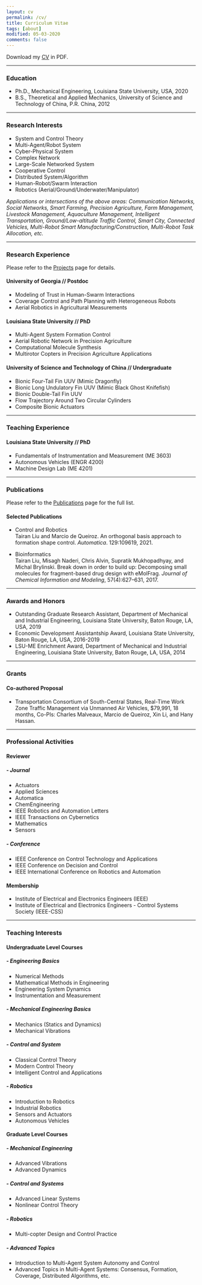 ```yaml
---
layout: cv
permalink: /cv/
title: Curriculum Vitae
tags: [about]
modified: 05-03-2020
comments: false
---
```


Download my <a href="https://liutairan.github.io/TairanLiu-CV.pdf" target="_blank"><u>CV</u></a> in PDF.

<!-- Download my <a href="https://liutairan.github.io/TairanLiu-CV.pdf" target="_blank"><u>full CV</u></a> or <a href="https://liutairan.github.io/TairanLiu-Resume.pdf" target="_blank"><u>résumé</u></a> in PDF. -->

***

### Education   

* Ph.D., Mechanical Engineering, Louisiana State University, USA, 2020
* B.S., Theoretical and Applied Mechanics, University of Science and Technology of China, P.R. China, 2012

***

### Research Interests

* System and Control Theory
* Multi-Agent/Robot System
* Cyber-Physical System
* Complex Network
* Large-Scale Networked System
* Cooperative Control
* Distributed System/Algorithm
* Human-Robot/Swarm Interaction
* Robotics (Aerial/Ground/Underwater/Manipulator)

*Applications or intersections of the above areas: Communication Networks, Social Networks, Smart Farming, Precision Agriculture, Farm Management, Livestock Management, Aquaculture Management, Intelligent Transportation, Ground/Low-altitude Traffic Control, Smart City, Connected Vehicles, Multi-Robot Smart Manufacturing/Construction, Multi-Robot Task Allocation,  etc.*

***

### Research Experience

Please refer to the [Projects](https://liutairan.github.io/projects/) page for details.

#### University of Georgia // Postdoc
* Modeling of Trust in Human-Swarm Interactions
* Coverage Control and Path Planning with Heterogeneous Robots
* Aerial Robotics in Agricultural Measurements

#### Louisiana State University // PhD
* Multi-Agent System Formation Control
* Aerial Robotic Network in Precision Agriculture
* Computational Molecule Synthesis
* Multirotor Copters in Precision Agriculture Applications

#### University of Science and Technology of China // Undergraduate
* Bionic Four-Tail Fin UUV (Mimic Dragonfly)
* Bionic Long Undulatory Fin UUV (Mimic Black Ghost Knifefish)
* Bionic Double-Tail Fin UUV
* Flow Trajectory Around Two Circular Cylinders
* Composite Bionic Actuators

***

### Teaching Experience

#### Louisiana State University // PhD
* Fundamentals of Instrumentation and Measurement (ME 3603)
* Autonomous Vehicles (ENGR 4200)
* Machine Design Lab (ME 4201)

***

### Publications   

Please refer to the [Publications](https://liutairan.github.io/publications/) page for the full list.

#### Selected Publications

* Control and Robotics   
Tairan Liu and Marcio de Queiroz. An orthogonal basis approach to formation shape control. *Automatica*. 129:109619, 2021.

* Bioinformatics   
Tairan Liu, Misagh Naderi, Chris Alvin, Supratik Mukhopadhyay, and Michal Brylinski. Break down in order to build up: Decomposing small molecules for fragment-based drug design with eMolFrag. *Journal of Chemical Information and Modeling*, 57(4):627–631, 2017.

***

### Awards and Honors

* Outstanding Graduate Research Assistant, Department of Mechanical and Industrial Engineering, Louisiana State University, Baton Rouge, LA, USA, 2019
* Economic Development Assistantship Award, Louisiana State University, Baton Rouge, LA, USA, 2016-2019
* LSU-ME Enrichment Award, Department of Mechanical and Industrial Engineering, Louisiana State University, Baton Rouge, LA, USA, 2014

***

### Grants

#### Co-authored Proposal

* Transportation Consortium of South-Central States, Real-Time Work Zone Traffic Management via Unmanned Air Vehicles, $79,991, 18 months, Co-PIs: Charles Malveaux, Marcio de Queiroz, Xin Li, and Hany Hassan.

***

### Professional Activities

#### Reviewer

##### - Journal
* Actuators
* Applied Sciences
* Automatica
* ChemEngineering
* IEEE Robotics and Automation Letters
* IEEE Transactions on Cybernetics
* Mathematics
* Sensors

##### - Conference
* IEEE Conference on Control Technology and Applications
* IEEE Conference on Decision and Control
* IEEE International Conference on Robotics and Automation

#### Membership

* Institute of Electrical and Electronics Engineers (IEEE)
* Institute of Electrical and Electronics Engineers - Control Systems Society (IEEE-CSS)

***

<!-- ### Skills

#### Hardware
Arduino, Raspberry Pi, STM32 FC, NodeMCU, XBee, 3D Printer, etc.

#### Software
XCTU, QT Creator, TeXstudio, Inkscape, AutoCAD, FreeCAD, Blender, Arduino IDE, OpenShot Video Editor, etc.

#### Programming Languages
Python, MATLAB/Simulink, C, C++ (associated with GUI design with QT).

#### Natural Languages
Chinese (mother tongue) and English.

#### Others
HPC (Philip@LSU, SuperMike-II@LSU, QB2@LONI), LaTeX. -->

<!-- *** -->

<!-- ### Other Experience

Robo-Game Competition of USTC (2010)

*** -->

<!-- ### Graduate Level Courses

* Advanced Mechanical Systems Control
* Introduction to Modern Control Theory
* Advanced Linear Systems
* Advanced Topics in Control
* Industrial Robotics
* Topics in Modern System Science
* Advanced Engineering System Dynamics
* Sensors and Actuators
* Numerical Methods in Applied Mechanics
* Advanced Vibrations
* Mathematics Methods in Engineering
* Intelligent Control and Applications in Power Systems
* Stress Analysis in Mechanical Engineering

*** -->

### Teaching Interests

#### Undergraduate Level Courses

##### - Engineering Basics
* Numerical Methods
* Mathematical Methods in Engineering
* Engineering System Dynamics
* Instrumentation and Measurement

##### - Mechanical Engineering Basics
* Mechanics (Statics and Dynamics)
* Mechanical Vibrations

##### - Control and System
* Classical Control Theory
* Modern Control Theory
* Intelligent Control and Applications

##### - Robotics
* Introduction to Robotics
* Industrial Robotics
* Sensors and Actuators
* Autonomous Vehicles

#### Graduate Level Courses

##### - Mechanical Engineering
* Advanced Vibrations
* Advanced Dynamics

##### - Control and Systems
* Advanced Linear Systems
* Nonlinear Control Theory

##### - Robotics
* Multi-copter Design and Control Practice

##### - Advanced Topics
* Introduction to Multi-Agent System Autonomy and Control
* Advanced Topics in Multi-Agent Systems: Consensus, Formation, Coverage, Distributed Algorithms, etc.
